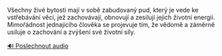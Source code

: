 
Všechny živé bytosti mají v sobě zabudovaný pud, který je vede ke vstřebávání věcí, jež zachovávají, obnovují a zesilují jejich životní energii. Mimořádnost jednajícího člověka se projevuje tím, že vědomě a záměrně usiluje o zachování a zvýšení své životní síly.

[🔊 Poslechnout audio](/data/7-paragraphs/audio/chapter_50/para_010-Vechny-iv-bytosti-maj-v-sob-zabudovan-pud-k.mp3)
